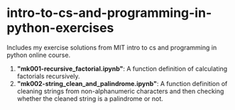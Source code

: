 # intro-to-cs-and-programming-in-python-exercises
Includes my exercise solutions from MIT intro to cs and programming in python online course.
1. **"mk001-recursive_factorial.ipynb"**: A function definition of calculating factorials recursively.
1. **"mk002-string_clean_and_palindrome.ipynb"**: A function definition of cleaning strings from non-alphanumeric characters and then checking whether the cleaned string is a palindrome or not.